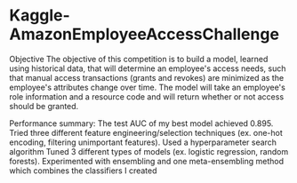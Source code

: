# Kaggle-AmazonEmployeeAccessChallenge
Objective
The objective of this competition is to build a model, learned using historical data, that will determine an employee's access needs, such that manual access transactions (grants and revokes) are minimized as the employee's attributes change over time. The model will take an employee's role information and a resource code and will return whether or not access should be granted.

Performance summary:
The test AUC of my best model achieved 0.895.
Tried three different feature engineering/selection techniques (ex. one-hot encoding, filtering unimportant features).
Used a hyperparameter search algorithm 
Tuned 3 different types of models (ex. logistic regression, random forests).
Experimented with ensembling and one meta-ensembling method which combines the classifiers I created
